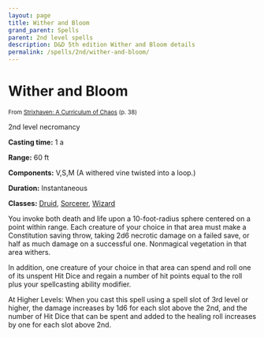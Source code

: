 ```yaml
---
layout: page
title: Wither and Bloom
grand_parent: Spells
parent: 2nd level spells 
description: D&D 5th edition Wither and Bloom details
permalink: /spells/2nd/wither-and-bloom/
---
```


# Wither and Bloom

<small>From <a target="_blank" href="https://dnd.wizards.com/products/strixhaven-curriculum-chaos">Strixhaven: A Curriculum of Chaos</a> (p. 38)</small>


2nd level necromancy

**Casting time:** 1 a

**Range:** 60 ft

**Components:** V,S,M (A withered vine twisted into a loop.)

**Duration:** Instantaneous

**Classes:** [Druid](/classes/druid/), [Sorcerer](/classes/sorcerer/), [Wizard](/classes/wizard/)

You invoke both death and life upon a 10-foot-radius sphere centered on a point within range. Each creature of your choice in that area must make a Constitution saving throw, taking 2d6 necrotic damage on a failed save, or half as much damage on a successful one. Nonmagical vegetation in that area withers.

   In addition, one creature of your choice in that area can spend and roll one of its unspent Hit Dice and regain a number of hit points equal to the roll plus your spellcasting ability modifier.

   At Higher Levels: When you cast this spell using a spell slot of 3rd level or higher, the damage increases by 1d6 for each slot above the 2nd, and the number of Hit Dice that can be spent and added to the healing roll increases by one for each slot above 2nd.